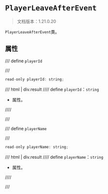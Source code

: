 # `PlayerLeaveAfterEvent`

> 文档版本：1.21.0.20

`PlayerLeaveAfterEvent`类。

## 属性

/// define
`playerId`


///

```js
read-only playerId: string;
```

/// html | div.result
//// define
`playerId`：`string`

- 属性。


////

///


/// define
`playerName`


///

```js
read-only playerName: string;
```

/// html | div.result
//// define
`playerName`：`string`

- 属性。


////

///

